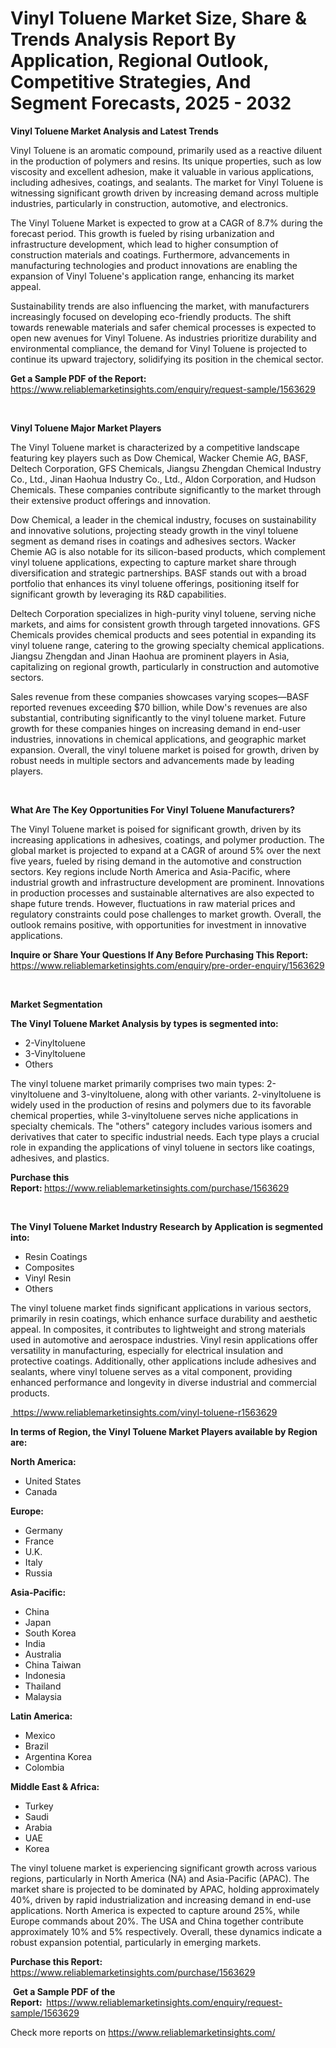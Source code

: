 <p><h1>Vinyl Toluene Market Size, Share & Trends Analysis Report By Application, Regional Outlook, Competitive Strategies, And Segment Forecasts, 2025 - 2032</h1></p><p><strong>Vinyl Toluene Market Analysis and Latest Trends</strong></p>
<p><p>Vinyl Toluene is an aromatic compound, primarily used as a reactive diluent in the production of polymers and resins. Its unique properties, such as low viscosity and excellent adhesion, make it valuable in various applications, including adhesives, coatings, and sealants. The market for Vinyl Toluene is witnessing significant growth driven by increasing demand across multiple industries, particularly in construction, automotive, and electronics.</p><p>The Vinyl Toluene Market is expected to grow at a CAGR of 8.7% during the forecast period. This growth is fueled by rising urbanization and infrastructure development, which lead to higher consumption of construction materials and coatings. Furthermore, advancements in manufacturing technologies and product innovations are enabling the expansion of Vinyl Toluene's application range, enhancing its market appeal.</p><p>Sustainability trends are also influencing the market, with manufacturers increasingly focused on developing eco-friendly products. The shift towards renewable materials and safer chemical processes is expected to open new avenues for Vinyl Toluene. As industries prioritize durability and environmental compliance, the demand for Vinyl Toluene is projected to continue its upward trajectory, solidifying its position in the chemical sector.</p></p>
<p><strong>Get a Sample PDF of the Report:&nbsp;</strong> <a href="https://www.reliablemarketinsights.com/enquiry/request-sample/1563629?utm_campaign=2285&utm_medium=2&utm_source=Github&utm_content=ia&utm_term=15022025&utm_id=vinyl-toluene">https://www.reliablemarketinsights.com/enquiry/request-sample/1563629</a></p>
<p>&nbsp;</p>
<p><strong>Vinyl Toluene Major Market Players</strong></p>
<p><p>The Vinyl Toluene market is characterized by a competitive landscape featuring key players such as Dow Chemical, Wacker Chemie AG, BASF, Deltech Corporation, GFS Chemicals, Jiangsu Zhengdan Chemical Industry Co., Ltd., Jinan Haohua Industry Co., Ltd., Aldon Corporation, and Hudson Chemicals. These companies contribute significantly to the market through their extensive product offerings and innovation.</p><p>Dow Chemical, a leader in the chemical industry, focuses on sustainability and innovative solutions, projecting steady growth in the vinyl toluene segment as demand rises in coatings and adhesives sectors. Wacker Chemie AG is also notable for its silicon-based products, which complement vinyl toluene applications, expecting to capture market share through diversification and strategic partnerships. BASF stands out with a broad portfolio that enhances its vinyl toluene offerings, positioning itself for significant growth by leveraging its R&D capabilities.</p><p>Deltech Corporation specializes in high-purity vinyl toluene, serving niche markets, and aims for consistent growth through targeted innovations. GFS Chemicals provides chemical products and sees potential in expanding its vinyl toluene range, catering to the growing specialty chemical applications. Jiangsu Zhengdan and Jinan Haohua are prominent players in Asia, capitalizing on regional growth, particularly in construction and automotive sectors.</p><p>Sales revenue from these companies showcases varying scopes—BASF reported revenues exceeding $70 billion, while Dow's revenues are also substantial, contributing significantly to the vinyl toluene market. Future growth for these companies hinges on increasing demand in end-user industries, innovations in chemical applications, and geographic market expansion. Overall, the vinyl toluene market is poised for growth, driven by robust needs in multiple sectors and advancements made by leading players.</p></p>
<p>&nbsp;</p>
<p><strong>What Are The Key Opportunities For Vinyl Toluene Manufacturers?</strong></p>
<p><p>The Vinyl Toluene market is poised for significant growth, driven by its increasing applications in adhesives, coatings, and polymer production. The global market is projected to expand at a CAGR of around 5% over the next five years, fueled by rising demand in the automotive and construction sectors. Key regions include North America and Asia-Pacific, where industrial growth and infrastructure development are prominent. Innovations in production processes and sustainable alternatives are also expected to shape future trends. However, fluctuations in raw material prices and regulatory constraints could pose challenges to market growth. Overall, the outlook remains positive, with opportunities for investment in innovative applications.</p></p>
<p><strong>Inquire or Share Your Questions If Any Before Purchasing This Report:</strong> <a href="https://www.reliablemarketinsights.com/enquiry/pre-order-enquiry/1563629?utm_campaign=2285&utm_medium=2&utm_source=Github&utm_content=ia&utm_term=15022025&utm_id=vinyl-toluene">https://www.reliablemarketinsights.com/enquiry/pre-order-enquiry/1563629</a></p>
<p>&nbsp;</p>
<p><strong>Market Segmentation</strong></p>
<p><strong>The Vinyl Toluene Market Analysis by types is segmented into:</strong></p>
<p><ul><li>2-Vinyltoluene</li><li>3-Vinyltoluene</li><li>Others</li></ul></p>
<p><p>The vinyl toluene market primarily comprises two main types: 2-vinyltoluene and 3-vinyltoluene, along with other variants. 2-vinyltoluene is widely used in the production of resins and polymers due to its favorable chemical properties, while 3-vinyltoluene serves niche applications in specialty chemicals. The "others" category includes various isomers and derivatives that cater to specific industrial needs. Each type plays a crucial role in expanding the applications of vinyl toluene in sectors like coatings, adhesives, and plastics.</p></p>
<p><strong>Purchase this Report:&nbsp;</strong><a href="https://www.reliablemarketinsights.com/purchase/1563629?utm_campaign=2285&utm_medium=2&utm_source=Github&utm_content=ia&utm_term=15022025&utm_id=vinyl-toluene">https://www.reliablemarketinsights.com/purchase/1563629</a></p>
<p>&nbsp;</p>
<p><strong>The Vinyl Toluene Market Industry Research by Application is segmented into:</strong></p>
<p><ul><li>Resin Coatings</li><li>Composites</li><li>Vinyl Resin</li><li>Others</li></ul></p>
<p><p>The vinyl toluene market finds significant applications in various sectors, primarily in resin coatings, which enhance surface durability and aesthetic appeal. In composites, it contributes to lightweight and strong materials used in automotive and aerospace industries. Vinyl resin applications offer versatility in manufacturing, especially for electrical insulation and protective coatings. Additionally, other applications include adhesives and sealants, where vinyl toluene serves as a vital component, providing enhanced performance and longevity in diverse industrial and commercial products.</p></p>
<p><a href="https://www.reliablemarketinsights.com/vinyl-toluene-r1563629?utm_campaign=2285&utm_medium=2&utm_source=Github&utm_content=ia&utm_term=15022025&utm_id=vinyl-toluene">&nbsp;https://www.reliablemarketinsights.com/vinyl-toluene-r1563629</a></p>
<p><strong>In terms of Region, the Vinyl Toluene Market Players available by Region are:</strong></p>
<p>
    <p> <strong> North America: </strong>
        <ul>
            <li>United States</li>
            <li>Canada</li>
        </ul>
        </p> 
    <p> <strong> Europe: </strong>
        <ul>
            <li>Germany</li>
            <li>France</li>
            <li>U.K.</li>
            <li>Italy</li>
            <li>Russia</li>
        </ul>
        </p> 
    <p> <strong> Asia-Pacific: </strong>
        <ul>
            <li>China</li>
            <li>Japan</li>
            <li>South Korea</li>
            <li>India</li>
            <li>Australia</li>
            <li>China Taiwan</li>
            <li>Indonesia</li>
            <li>Thailand</li>
            <li>Malaysia</li>
        </ul>
        </p> 
    <p> <strong> Latin America: </strong>
        <ul>
            <li>Mexico</li>
            <li>Brazil</li>
            <li>Argentina Korea</li>
            <li>Colombia</li>
        </ul>
        </p> 
    <p> <strong> Middle East & Africa: </strong>
        <ul>
            <li>Turkey</li>
            <li>Saudi</li>
            <li>Arabia</li>
            <li>UAE</li>
            <li>Korea</li>
        </ul>
    </p>
    </p>
<p><p>The vinyl toluene market is experiencing significant growth across various regions, particularly in North America (NA) and Asia-Pacific (APAC). The market share is projected to be dominated by APAC, holding approximately 40%, driven by rapid industrialization and increasing demand in end-use applications. North America is expected to capture around 25%, while Europe commands about 20%. The USA and China together contribute approximately 10% and 5% respectively. Overall, these dynamics indicate a robust expansion potential, particularly in emerging markets.</p></p>
<p><strong>Purchase this Report: </strong><a href="https://www.reliablemarketinsights.com/purchase/1563629?utm_campaign=2285&utm_medium=2&utm_source=Github&utm_content=ia&utm_term=15022025&utm_id=vinyl-toluene">https://www.reliablemarketinsights.com/purchase/1563629</a></p>
<p>&nbsp;<strong>Get a Sample PDF of the Report:&nbsp;&nbsp;</strong><a href="https://www.reliablemarketinsights.com/enquiry/request-sample/1563629?utm_campaign=2285&utm_medium=2&utm_source=Github&utm_content=ia&utm_term=15022025&utm_id=vinyl-toluene">https://www.reliablemarketinsights.com/enquiry/request-sample/1563629</a></p>
<p><strong></strong></p>
<p>Check more reports on <a href="https://www.reliablemarketinsights.com/?utm_campaign=2285&utm_medium=2&utm_source=Github&utm_content=ia&utm_term=15022025&utm_id=vinyl-toluene">https://www.reliablemarketinsights.com/</a></p>